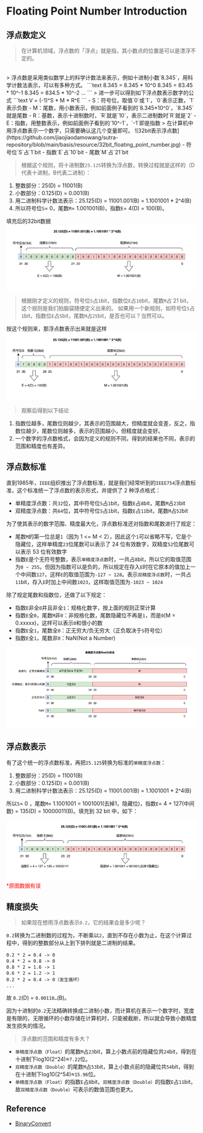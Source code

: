 # Floating Point Number Introduction

## 浮点数定义

> 在计算机领域，浮点数的「浮点」就是指，其小数点的位置是可以是漂浮不定的。
<br />
> 
浮点数是采用类似数学上的科学计数法来表示，例如十进制小数`8.345`，用科学计数法表示，可以有多种方式。
```text
8.345 = 8.345 * 10^0
8.345 = 83.45 * 10^-1
8.345 = 834.5 * 10^-2
...
```
> 进一步可以得到如下浮点数表示数字的公式
```text
V = (-1)^S * M * R^E
```
- S：符号位，取值`0`或`1`，`0`表示正数，`1`表示负数
- M：尾数，用小数表示，例如前面例子看到的`8.345*10^0`，`8.345`就是尾数
- R：基数，表示十进制数时，`R`就是`10`，表示二进制数时`R`就是`2`
- E：指数，用整数表示，例如前面例子看到的`10^-1`，`-1`即是指数
> 在计算机中用浮点数表示一个数字，只需要确认这几个变量即可。
![32bit表示浮点数](https://github.com/jiaojiaodamowang/sutra-repository/blob/main/basis/resource/32bit_floating_point_number.jpg)
- 符号位`S`占`1`bit
- 指数`E`占`10`bit
- 尾数`M`占`21`bit

> 根据这个规则，将十进制数`25.125`转换为浮点数，转换过程就是这样的（D代表十进制，B代表二进制）：
1. 整数部分：25(D) = 11001(B)
2. 小数部分：0.125(D) = 0.001(B)
3. 用二进制科学计数法表示：25.125(D) = 11001.001(B) = 1.1001001 * 2^4(B)
4. 所以符号位`S`= 0，尾数`M`= 1.001001(B)，指数`E`= 4(D) = 100(B)。

填充后的32bit数据
![32bit表示浮点数2](https://github.com/jiaojiaodamowang/sutra-repository/blob/main/basis/resource/32bit_floating_point_number2.jpg)
> 根据刚才定义的规则，符号位`S`占`1`bit，指数位`E`占`10`bit，尾数`M`占 21 bit，这个规则是我们拍脑袋随便定义出来的。
> 如果用一个新规则，如符号位`S`占`1`bit，指数位`E`占`5`bit，尾数`M`占`25`bit，是否也可以？当然可以。

按这个规则来，那浮点数表示出来就是这样
![32bit表示浮点数3](https://github.com/jiaojiaodamowang/sutra-repository/blob/main/basis/resource/32bit_floating_point_number3.jpg)
> 观察后得到以下结论
1. 指数位越多，尾数位则越少，其表示的范围越大，但精度就会变差，反之，指数位越少，尾数位则越多，表示的范围越小，但精度就会变好。
2. 一个数字的浮点数格式，会因为定义的规则不同，得到的结果也不同，表示的范围和精度也有差异。

## 浮点数标准

直到1985年，`IEEE`组织推出了浮点数标准，就是我们经常听到的`IEEE754`浮点数标准，这个标准统一了浮点数的表示形式，并提供了 2 种浮点格式：
- 单精度浮点数：共`32`位，其中符号位`S`占`1`bit，指数`E`占`8`bit，尾数`M`占`23`bit
- 双精度浮点数：共`64`位，其中符号位`S`占`1`bit，指数`E`占`11`bit，尾数`M`占`52`bit

为了使其表示的数字范围、精度最大化，浮点数标准还对指数和尾数进行了规定：
- 尾数`M`的第一位总是`1`（因为 1 <= M < 2），因此这个`1`可以省略不写，它是个隐藏位，这样单精度`23`位尾数可以表示了 24 位有效数字，双精度`52`位尾数可以表示 53 位有效数字
- 指数`E`是个无符号整数，表示`单精度浮点数`时，一共占`8`bit，所以它的取值范围为`0 ~ 255`。但因为指数可以是负的，所以规定在存入`E`时在它原本的值加上一个中间数`127`，这样`E`的取值范围为`-127 ~ 128`。表示`双精度浮点数`时，一共占`11`bit，存入`E`时加上中间数`1023`，这样取值范围为`-1023 ~ 1024`

除了规定尾数和指数位，还做了以下规定：

- 指数`E`非全`0`并且非全`1`：规格化数字，按上面的规则正常计算
- 指数`E`全`0`，尾数`M`非`0`：非规格化数，尾数隐藏位不再是`1`，而是`0`(M = 0.xxxxx)，这样可以表示`0`和很小的数
- 指数`E`全`1`，尾数全`0`：正无穷大/负无穷大（正负取决于`S`符号位）
- 指数`E`全`1`，尾数非`0`：NaN(Not a Number)

![32bit表示浮点数4](https://github.com/jiaojiaodamowang/sutra-repository/blob/main/basis/resource/32bit_floating_point_number4.jpg)

## 浮点数表示

有了这个统一的浮点数标准，再把`25.125`转换为标准的`单精度浮点数`：

1. 整数部分：25(D) = 11001(B)
2. 小数部分：0.125(D) = 0.001(B)
3. 用二进制科学计数法表示：25.125(D) = 11001.001(B) = 1.1001001 * 2^4(B)

所以`S`= 0 ，尾数`M`= 1.1001001 = 1001001(去掉1，隐藏位)，指数`E`= 4 + 127(中间数) = 135(D) = 10000011(B)。填充到 32 bit 中，如下：

![32bit表示浮点数5](https://github.com/jiaojiaodamowang/sutra-repository/blob/main/basis/resource/32bit_floating_point_number5.jpg)
<font color=red>*原图数据有误</font>

## 精度损失
> 如果现在想用浮点数表示`0.2`，它的结果会是多少呢？

`0.2`转换为二进制数的过程为，不断乘以`2`，直到不存在小数为止，在这个计算过程中，得到的整数部分从上到下排列就是二进制的结果。

```text
0.2 * 2 = 0.4 -> 0
0.4 * 2 = 0.8 -> 0
0.8 * 2 = 1.6 -> 1
0.6 * 2 = 1.2 -> 1
0.2 * 2 = 0.4 -> 0（发生循环）
...
```
故 `0.2`(D) = `0.00110…`(B)。

因为十进制的`0.2`无法精确转换成二进制小数，而计算机在表示一个数字时，宽度是有限的，无限循环的小数存储在计算机时，只能被截断，所以就会导致小数精度发生损失的情况。

> 浮点数的范围和精度有多大？

- `单精度浮点数（Float）`的尾数`M`占`23`bit，算上小数点前的隐藏位共`24`bit，得到在十进制下log10(2^24)≈`7.22`位。
- `双精度浮点数（Double）`的尾数`M`占`53`bit，算上小数点前的隐藏位共`54`bit，得到在十进制下log10(2^54)≈`15.96`位。
- `单精度浮点数（Float）`的指数`E`占`8`bit，`双精度浮点数（Double）`的指数`E`占`11`bit，故`双精度浮点数（Double）`可表示的数值范围也更大。

## Reference
- [BinaryConvert](http://www.binaryconvert.com/)
